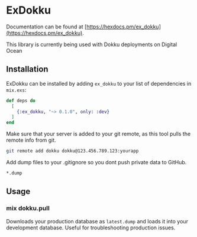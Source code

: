 # ExDokku

Documentation can be found at [https://hexdocs.pm/ex_dokku](https://hexdocs.pm/ex_dokku).

This library is currently being used with Dokku deployments on Digital Ocean

## Installation

ExDokku can be installed by adding `ex_dokku` to your list of dependencies in `mix.exs`:

```elixir
def deps do
  [
    {:ex_dokku, "~> 0.1.0", only: :dev}
  ]
end
```

Make sure that your server is added to your git remote, as this tool pulls the remote info from git.

```bash
git remote add dokku dokku@123.456.789.123:yourapp
```

Add dump files to your .gitignore so you dont push private data to GitHub.

```bash
*.dump
```

## Usage

### mix dokku.pull

Downloads your production database as `latest.dump` and loads it into your development database. Useful for troubleshooting production issues.
